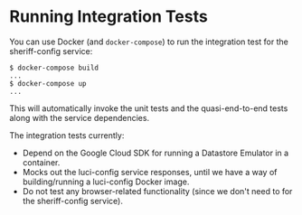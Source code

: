 # Running Integration Tests

You can use Docker (and `docker-compose`) to run the integration test for the
sheriff-config service:

```
$ docker-compose build
...
$ docker-compose up
...
```

This will automatically invoke the unit tests and the quasi-end-to-end tests
along with the service dependencies.

The integration tests currently:

-   Depend on the Google Cloud SDK for running a Datastore Emulator in a
    container.
-   Mocks out the luci-config service responses, until we have a way of
    building/running a luci-config Docker image.
-   Do not test any browser-related functionality (since we don't need to for
    the sheriff-config service).
